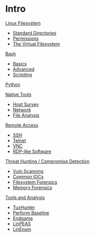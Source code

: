# Intro
[Linux Filesystem]()

- [Standard Directories](standard_dirs)
- [Permissions](perms)
- [The Virtual Filesystem](vfs-proc)

[Bash]()

- [Basics](basics)
- [Advanced](advanced)
- [Scripting](bash-scripting)

[Python]()

[Native Tools]()

- [Host Survey](survey)
- [Network](net-tools)
- [File Analysis](file-analysis)


[Remote Access]()

- [SSH](ssh)
- [Telnet](telnet)
- [VNC](vnc)
- [RDP-like Software](rdp-like)

[Threat Hunting / Compromise Detection]()

- [Vuln Scanning](vuln)
- [Common IOCs](iocs)
- [Filesystem Forensics](fs-forensics)
- [Memory Forensics](mem-forensics)

[Tools and Analysis]() 

- [TuxHunter](tuxhunter)
- [Perform Baseline](perform-baseline)
- [Endgame](endgame)
- [LinPEAS](linpeas)
- [LinEnum](linenum)


